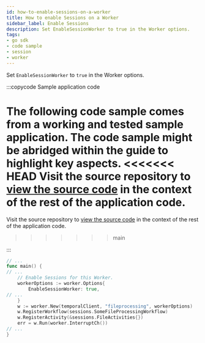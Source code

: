 ```yaml
---
id: how-to-enable-sessions-on-a-worker
title: How to enable Sessions on a Worker
sidebar_label: Enable Sessions
description: Set EnableSessionWorker to true in the Worker options.
tags:
- go sdk
- code sample
- session
- worker
---
```


<!-- DO NOT EDIT THIS FILE DIRECTLY.
THIS FILE IS GENERATED from https://github.com/temporalio/documentation-samples-go/blob/backgroundcheckboilerplate/sessions/worker/main_dacx.go. -->

Set `EnableSessionWorker` to `true` in the Worker options.

:::copycode Sample application code

The following code sample comes from a working and tested sample application.
The code sample might be abridged within the guide to highlight key aspects.
<<<<<<< HEAD
Visit the source repository to [view the source code](https://github.com/temporalio/documentation-samples-go/blob/backgroundcheckboilerplate/sessions/worker/main_dacx.go) in the context of the rest of the application code.
=======
Visit the source repository to [view the source code](https://github.com/temporalio/documentation-samples-go/blob/main/sessions/worker/main_dacx.go) in the context of the rest of the application code.
>>>>>>> main

:::

```go
// ...
func main() {
// ...
	// Enable Sessions for this Worker.
	workerOptions := worker.Options{
		EnableSessionWorker: true,
// ...
	}
	w := worker.New(temporalClient, "fileprocessing", workerOptions)
	w.RegisterWorkflow(sessions.SomeFileProcessingWorkflow)
	w.RegisterActivity(&sessions.FileActivities{})
	err = w.Run(worker.InterruptCh())
// ...
}
```
